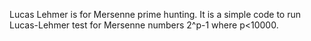 Lucas Lehmer is for Mersenne prime hunting.
It is a simple code to run Lucas-Lehmer test for 
Mersenne numbers 2^p-1 where p<10000.
